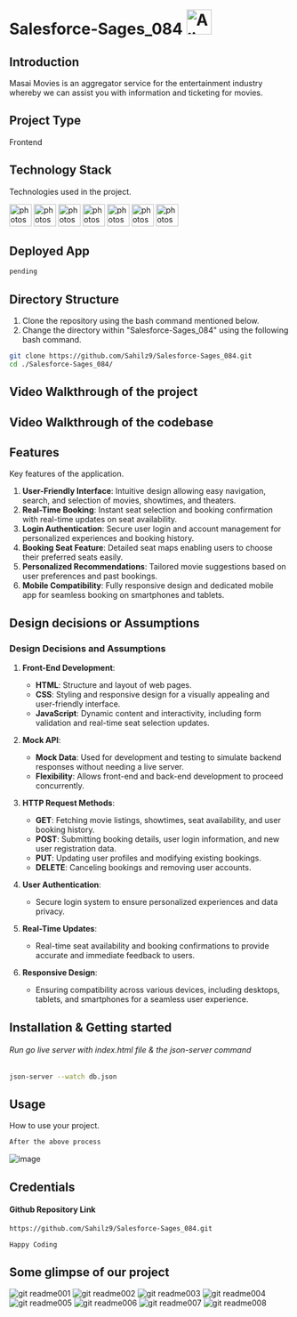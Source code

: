 # Salesforce-Sages_084 <img src="https://raw.githubusercontent.com/Tarikul-Islam-Anik/Telegram-Animated-Emojis/main/Smileys/Alien.webp" alt="Alien" width="45" height="45"/>

## Introduction
Masai Movies is an aggregator service for the entertainment industry whereby we can assist you with information and ticketing for movies.

## Project Type
Frontend 

## Technology Stack
Technologies used in the project.

<img src="https://www.vectorlogo.zone/logos/w3_html5/w3_html5-icon.svg" alt="photoshop" width="40" height="40"/> <img src="https://www.vectorlogo.zone/logos/w3_css/w3_css-icon.svg" alt="photoshop" width="40" height="40"/> <img src="https://upload.vectorlogo.zone/logos/javascript/images/806c2e30-cf85-4b36-81bb-037049603c34.svg" alt="photoshop" width="40" height="40"/>  <img src="https://www.vectorlogo.zone/logos/git-scm/git-scm-icon.svg" alt="photoshop" width="40" height="40"/> <img src="https://www.vectorlogo.zone/logos/github/github-icon.svg" alt="photoshop" width="40" height="40"/> <img src="https://www.vectorlogo.zone/logos/npmjs/npmjs-ar21.svg" alt="photoshop" width="40" height="40"/> <img src="https://www.vectorlogo.zone/logos/json/json-icon.svg" alt="photoshop" width="40" height="40"/> 

## Deployed App 
```bash
pending
```

## Directory Structure
1. Clone the repository using the bash command mentioned below.
2. Change the directory within "Salesforce-Sages_084" using the following bash command.

```bash
git clone https://github.com/Sahilz9/Salesforce-Sages_084.git
cd ./Salesforce-Sages_084/
```

## Video Walkthrough of the project


## Video Walkthrough of the codebase


## Features
Key features of the application.

1. **User-Friendly Interface**: Intuitive design allowing easy navigation, search, and selection of movies, showtimes, and theaters.
2. **Real-Time Booking**: Instant seat selection and booking confirmation with real-time updates on seat availability.
3. **Login Authentication**: Secure user login and account management for personalized experiences and booking history.
4. **Booking Seat Feature**: Detailed seat maps enabling users to choose their preferred seats easily.
5. **Personalized Recommendations**: Tailored movie suggestions based on user preferences and past bookings.
6. **Mobile Compatibility**: Fully responsive design and dedicated mobile app for seamless booking on smartphones and tablets.

## Design decisions or Assumptions
### Design Decisions and Assumptions

1. **Front-End Development**:
   - **HTML**: Structure and layout of web pages.
   - **CSS**: Styling and responsive design for a visually appealing and user-friendly interface.
   - **JavaScript**: Dynamic content and interactivity, including form validation and real-time seat selection updates.

2. **Mock API**:
   - **Mock Data**: Used for development and testing to simulate backend responses without needing a live server.
   - **Flexibility**: Allows front-end and back-end development to proceed concurrently.

3. **HTTP Request Methods**:
   - **GET**: Fetching movie listings, showtimes, seat availability, and user booking history.
   - **POST**: Submitting booking details, user login information, and new user registration data.
   - **PUT**: Updating user profiles and modifying existing bookings.
   - **DELETE**: Canceling bookings and removing user accounts.

4. **User Authentication**:
   - Secure login system to ensure personalized experiences and data privacy.

5. **Real-Time Updates**:
   - Real-time seat availability and booking confirmations to provide accurate and immediate feedback to users.

6. **Responsive Design**:
   - Ensuring compatibility across various devices, including desktops, tablets, and smartphones for a seamless user experience.

## Installation & Getting started
###### Run go live server with index.html file & the json-server command
```bash
json-server --watch db.json
```

## Usage
How to use your project.

```bash
After the above process
```
![image](https://github.com/Sahilz9/Construct-week-b35/assets/103746983/b7f207b3-9089-4da4-a459-a2c58de141fb)


## Credentials

#### Github Repository Link
```bash
https://github.com/Sahilz9/Salesforce-Sages_084.git
```
```bash
Happy Coding
```

##  Some glimpse of our project
![git readme001](https://github.com/Sahilz9/Salesforce-Sages_084/assets/103746983/a652197f-1ca1-4fc5-be25-6a8ff7e09b70)
![git readme002](https://github.com/Sahilz9/Salesforce-Sages_084/assets/103746983/c4fae657-fb8a-4054-b756-34d879a50f42)
![git readme003](https://github.com/Sahilz9/Salesforce-Sages_084/assets/103746983/64fde13a-1fb3-43c4-95bd-9389bd860d56)
![git readme004](https://github.com/Sahilz9/Salesforce-Sages_084/assets/103746983/6368514e-1b4d-4e65-844e-933fb11e7269)
![git readme005](https://github.com/Sahilz9/Salesforce-Sages_084/assets/103746983/876d9420-3144-4588-b0aa-1d1e77f016a3)
![git readme006](https://github.com/Sahilz9/Salesforce-Sages_084/assets/103746983/541bb747-7f98-4056-9671-53d96722b10a)
![git readme007](https://github.com/Sahilz9/Salesforce-Sages_084/assets/103746983/1e039cca-8703-4a2b-a555-4b3df50c6706)
![git readme008](https://github.com/Sahilz9/Salesforce-Sages_084/assets/103746983/1708718f-075a-4cbc-bfc0-6388e6d8addb)













